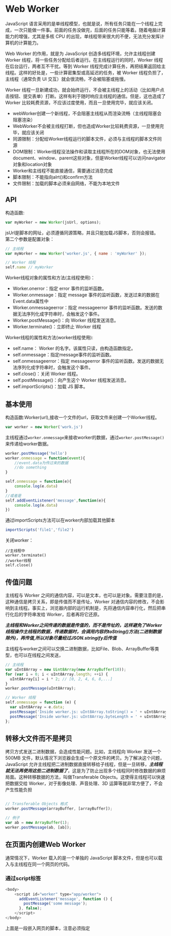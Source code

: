 <!--
 * @Description: 
 * @Author: johe.huang
 * @Date: 2020-03-04 00:28:37
 -->
# Web Worker
JavaScript 语言采用的是单线程模型，也就是说，所有任务只能在一个线程上完成，一次只能做一件事。前面的任务没做完，后面的任务只能等着。随着电脑计算能力的增强，尤其是多核 CPU 的出现，单线程带来很大的不便，无法充分发挥计算机的计算能力。

Web Worker 的作用，就是为 JavaScript 创造多线程环境，允许主线程创建 Worker 线程，将一些任务分配给后者运行。在主线程运行的同时，Worker 线程在后台运行，两者互不干扰。等到 Worker 线程完成计算任务，再把结果返回给主线程。这样的好处是，一些计算密集型或高延迟的任务，被 Worker 线程负担了，主线程（通常负责 UI 交互）就会很流畅，不会被阻塞或拖慢。

Worker 线程一旦新建成功，就会始终运行，不会被主线程上的活动（比如用户点击按钮、提交表单）打断。这样有利于随时响应主线程的通信。但是，这也造成了 Worker 比较耗费资源，不应该过度使用，而且一旦使用完毕，就应该关闭。

- webWorker创建一个新线程，不会阻塞主线程从而渲染流畅（主线程阻塞会阻塞渲染）
- WebWorker不会被主线程打断，但也造成Worker比较耗费资源，一旦使用完毕，就应该关闭
- 同源限制：分配给Worker线程运行的脚本文件，必须与主线程的脚本文件同源
- DOM限制：Worker线程没法操作和读取主线程所在的DOM对象，也无法使用document、window、parent这些对象，但是Worker线程可以访问navigator对象和location对象
- Worker和主线程不能直接通信，需要通过消息完成
- 脚本限制：不能指向alrt()和confirm方法
- 文件限制：加载的脚本必须来自网络，不能为本地文件

## API
构造函数:
```javascript
var myWorker = new Worker(jsUrl, options);
```
jsUrl是脚本的网址，必须遵循同源策略，并且只能加载JS脚本，否则会报错。  
第二个参数是配置对象：
```javascript
// 主线程
var myWorker = new Worker('worker.js', { name : 'myWorker' });

// Worker 线程
self.name // myWorker
```
Worker线程对象的属性和方法(主线程使用)：
- Worker.onerror：指定 error 事件的监听函数。
- Worker.onmessage：指定 message 事件的监听函数，发送过来的数据在Event.data属性中
- Worker.onmessageerror：指定 messageerror 事件的监听函数。发送的数据无法序列化成字符串时，会触发这个事件。
- Worker.postMessage()：向 Worker 线程发送消息。
- Worker.terminate()：立即终止 Worker 线程

Worker线程的属性和方法(worker线程使用):
- self.name： Worker 的名字。该属性只读，由构造函数指定。
- self.onmessage：指定message事件的监听函数。
- self.onmessageerror：指定 messageerror 事件的监听函数。发送的数据无法序列化成字符串时，会触发这个事件。
- self.close()：关闭 Worker 线程。
- self.postMessage()：向产生这个 Worker 线程发送消息。
- self.importScripts()：加载 JS 脚本。

## 基本使用
构造函数:Worker(url),接收一个文件的url，获取文件来创建一个Worker线程。
```javascript
var worker = new Worker('work.js')
```
主线程通过```worker.onmessage```来接收worker的数据，通过```worker.postMessage()```来传递给worker数据。

```javascript
worker.postMessage('hello')
worker.onmessage = function(event){
    //event.data为传过来的数据
    //do something
}
```
```javascript
self.onmessage = function(e){
    console.log(e.data)
}
//或者是
self.addEventListener('message',function(e){
    console.log(e.data)
})

```
通过importScripts方法可以在worker内部加载其他脚本
```javascript
importScripts('file1','file2')
```
关闭worker：
```
//主线程中
worker.terminate()
//worker线程
self.close()
```

## 传值问题
主线程与 Worker 之间的通信内容，可以是文本，也可以是对象。需要注意的是，这种通信是拷贝关系，即是传值而不是传址，Worker 对通信内容的修改，不会影响到主线程。事实上，浏览器内部的运行机制是，先将通信内容串行化，然后把串行化后的字符串发给 Worker，后者再将它还原。

***主线程和Worker之间传递的数据是传值的，而不是传址的，这样避免了Worker线程操作主线程的数据，传递数据时，会调用内容的toString()方法(二进制数据除外)，再传值,所以对象尽量经过JSON.stringify后传值***

主线程与worker之间可以交换二进制数据，比如File、Blob、ArrayBuffer等类型，也可以在线程之间发送，
```javascript
// 主线程
var uInt8Array = new Uint8Array(new ArrayBuffer(10));
for (var i = 0; i < uInt8Array.length; ++i) {
  uInt8Array[i] = i * 2; // [0, 2, 4, 6, 8,...]
}
worker.postMessage(uInt8Array);

// Worker 线程
self.onmessage = function (e) {
  var uInt8Array = e.data;
  postMessage('Inside worker.js: uInt8Array.toString() = ' + uInt8Array.toString());
  postMessage('Inside worker.js: uInt8Array.byteLength = ' + uInt8Array.byteLength);
};

```

## 转移大文件而不是拷贝
拷贝方式发送二进制数据，会造成性能问题。比如，主线程向 Worker 发送一个 500MB 文件，默认情况下浏览器会生成一个原文件的拷贝。为了解决这个问题，JavaScript 允许主线程把二进制数据直接转移给子线程，但是一旦转移，***主线程就无法再使用这些二进制数据了***，这是为了防止出现多个线程同时修改数据的麻烦局面。这种转移数据的方法，叫做Transferable Objects。这使得主线程可以快速把数据交给 Worker，对于影像处理、声音处理、3D 运算等就非常方便了，不会产生性能负担
```javascript

// Transferable Objects 格式
worker.postMessage(arrayBuffer, [arrayBuffer]);

// 例子
var ab = new ArrayBuffer(1);
worker.postMessage(ab, [ab]);

```

## 在页面内创建Web Worker
通常情况下，Worker 载入的是一个单独的 JavaScript 脚本文件，但是也可以载入与主线程在同一个网页的代码。

### 通过script标签
```javascript
<body>
    <script id="worker" type="app/worker">
      addEventListener('message', function () {
        postMessage('some message');
      }, false);
    </script>
</body>

```
上面是一段嵌入网页的脚本，注意必须指定<script>标签的type属性是一个浏览器不认识的值，上例是app / worker。

```javascript
//基于script的内容创建一个Blob对象
var blob = new Blob([document.querySelector('#worker').textContent]);
// 生成指向Blob对象的blobURL
var url = window.URL.createObjectURL(blob);
// 请求blobURL来创建worker
var worker = new Worker(url);

worker.onmessage = function (e) {
  // e.data === 'some message'
};
```


## worker线程完成轮询
有时，浏览器需要轮询服务器状态，以便第一时间得知状态改变。这个工作可以放在 Worker 里面。

```javascript
function createWorker(f) {
  var blob = new Blob(['(' + f.toString() +')()']);
  var url = window.URL.createObjectURL(blob);
  var worker = new Worker(url);
  return worker;
}

var pollingWorker = createWorker(function (e) {
  var cache;

  function compare(new, old) { ... };

  setInterval(function () {
    fetch('/my-api-endpoint').then(function (res) {
      var data = res.json();

      if (!compare(data, cache)) {
        cache = data;
        self.postMessage(data);
      }
    })
  }, 1000)
});

pollingWorker.onmessage = function () {
  // render data
}

pollingWorker.postMessage('init');

```

一个完整的使用例子:
```javascript
 function createWorker(fn) {
    var blob = new Blob([`(${fn.toString()})()`])
    var blobURL = window.URL.createObjectURL(blob)
    var worker = new Worker(blobURL)
    return worker
}
var webWorker = createWorker(function () {
    function init() {
        let i = 0
        setInterval(function () {
            self.postMessage(++i)
        }, 1000)
    }
    self.onmessage = function (messageEvent) {
        switch (messageEvent.data) {
            case "init":
                init()
                break
            case "stop":
                console.log("close!");
                self.close();
                break;
        }

    }
})
webWorker.onmessage = function (event) {
    console.log(event.data)
    if (event.data === 5) {
        webWorker.postMessage("stop")
        //主线程关闭webWorker.terminate()
    }
}
webWorker.postMessage("init")

```